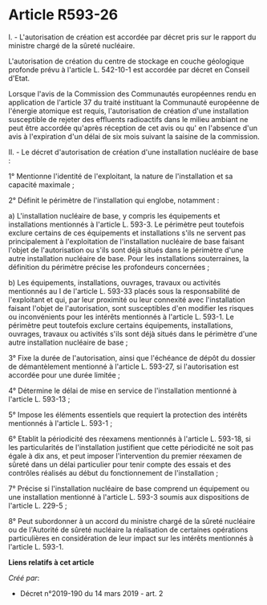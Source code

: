 # Article R593-26

I. - L'autorisation de création est accordée par décret pris sur le rapport du ministre chargé de la sûreté nucléaire.

L'autorisation de création du centre de stockage en couche géologique profonde prévu à l'article L. 542-10-1 est accordée par
décret en Conseil d'Etat.

Lorsque l'avis de la Commission des Communautés européennes rendu en application de l'article 37 du traité instituant la
Communauté européenne de l'énergie atomique est requis, l'autorisation de création d'une installation susceptible de rejeter
des effluents radioactifs dans le milieu ambiant ne peut être accordée qu'après réception de cet avis ou qu' en l'absence
d'un avis à l'expiration d'un délai de six mois suivant la saisine de la commission.

II. - Le décret d'autorisation de création d'une installation nucléaire de base :

1° Mentionne l'identité de l'exploitant, la nature de l'installation et sa capacité maximale ;

2° Définit le périmètre de l'installation qui englobe, notamment :

a) L'installation nucléaire de base, y compris les équipements et installations mentionnés à l'article L. 593-3. Le périmètre
peut toutefois exclure certains de ces équipements et installations s'ils ne servent pas principalement à l'exploitation de
l'installation nucléaire de base faisant l'objet de l'autorisation ou s'ils sont déjà situés dans le périmètre d'une autre
installation nucléaire de base. Pour les installations souterraines, la définition du périmètre précise les profondeurs
concernées ;

b) Les équipements, installations, ouvrages, travaux ou activités mentionnés au I de l'article L. 593-33 placés sous la
responsabilité de l'exploitant et qui, par leur proximité ou leur connexité avec l'installation faisant l'objet de
l'autorisation, sont susceptibles d'en modifier les risques ou inconvénients pour les intérêts mentionnés à l'article L.
593-1. Le périmètre peut toutefois exclure certains équipements, installations, ouvrages, travaux ou activités s'ils sont
déjà situés dans le périmètre d'une autre installation nucléaire de base ;

3° Fixe la durée de l'autorisation, ainsi que l'échéance de dépôt du dossier de démantèlement mentionné à l'article L.
593-27, si l'autorisation est accordée pour une durée limitée ;

4° Détermine le délai de mise en service de l'installation mentionné à l'article L. 593-13 ;

5° Impose les éléments essentiels que requiert la protection des intérêts mentionnés à l'article L. 593-1 ;

6° Etablit la périodicité des réexamens mentionnés à l'article L. 593-18, si les particularités de l'installation justifient
que cette périodicité ne soit pas égale à dix ans, et peut imposer l'intervention du premier réexamen de sûreté dans un délai
particulier pour tenir compte des essais et des contrôles réalisés au début du fonctionnement de l'installation ;

7° Précise si l'installation nucléaire de base comprend un équipement ou une installation mentionné à l'article L. 593-3
soumis aux dispositions de l'article L. 229-5 ;

8° Peut subordonner à un accord du ministre chargé de la sûreté nucléaire ou de l'Autorité de sûreté nucléaire la réalisation
de certaines opérations particulières en considération de leur impact sur les intérêts mentionnés à l'article L. 593-1.

**Liens relatifs à cet article**

_Créé par_:

  - Décret n°2019-190 du 14 mars 2019 - art. 2
